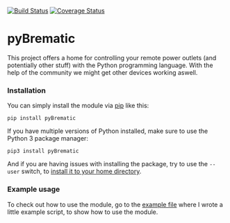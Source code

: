 [![Build Status](https://travis-ci.org/d-Rickyy-b/pyBrematic.svg?branch=master)](https://travis-ci.org/d-Rickyy-b/pyBrematic) [![Coverage Status](https://coveralls.io/repos/github/d-Rickyy-b/pyBrematic/badge.svg?branch=master)](https://coveralls.io/github/d-Rickyy-b/pyBrematic?branch=master)

# pyBrematic
This project offers a home for controlling your remote power outlets (and potentially other stuff) with the Python programming language. With the help of the community we might get other devices working aswell.

### Installation
You can simply install the module via [pip](https://de.wikipedia.org/wiki/Pip_(Python)) like this:

`pip install pyBrematic`

If you have multiple versions of Python installed, make sure to use the Python 3 package manager:

`pip3 install pyBrematic`

And if you are having issues with installing the package, try to use the `--user` switch, to [install it to your home directory](https://stackoverflow.com/questions/42988977/what-is-the-purpose-pip-install-user).

### Example usage
To check out how to use the module, go to the [example file](https://github.com/d-Rickyy-b/pyBrematic/blob/master/pyBrematic/example/example.py) where I wrote a little example script, to show how to use the module.
